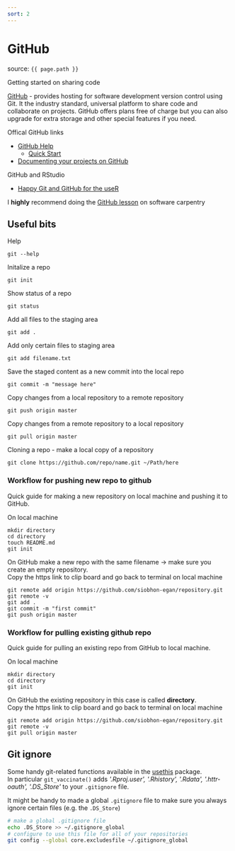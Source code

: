 ```yaml
---
sort: 2
---
```


# GitHub

source: `{{ page.path }}`


<span class="badge badge-info">Getting started on sharing code</span>


[GitHub](https://github.com/) -  provides hosting for software development version control using Git. It the industry standard, universal platform to share code and collaborate on projects. GitHub offers plans free of charge but you can also upgrade for extra storage and other special features if you need.

Offical GitHub links

* [GitHub Help](https://help.github.com/en)
    - [Quick Start](https://help.github.com/en/github/getting-started-with-github/quickstart)
* [Documenting your projects on GitHub](https://guides.github.com/features/wikis/)

GitHub and RStudio

* [Happy Git and GitHub for the useR](https://happygitwithr.com/)

I **highly** recommend doing the [GitHub lesson](http://swcarpentry.github.io/git-novice/) on software carpentry

## Useful bits

Help
```
git --help
```

Initalize a repo
```
git init
```

Show status of a repo
```
git status
```

Add all files to the staging area
```
git add .
```
Add only certain files to staging area
```
git add filename.txt
```

Save the staged content as a new commit into the local repo
```
git commit -m "message here"
```

Copy changes from a local repository to a remote repository
```
git push origin master
```

Copy changes from a remote repository to a local repository
```
git pull origin master
```

Cloning a repo - make a local copy of a repository
```
git clone https://github.com/repo/name.git ~/Path/here
```

### Workflow for pushing new repo to github

Quick guide for making a new repository on local machine and pushing it to GitHub.

On local machine
```
mkdir directory
cd directory
touch README.md
git init
```

On GitHub make a new repo with the same filename -> make sure you create an empty repository.     
Copy the https link to clip board and go back to terminal on local machine
```
git remote add origin https://github.com/siobhon-egan/repository.git
git remote -v
git add .
git commit -m "first commit"
git push origin master
```

### Workflow for pulling existing github repo

Quick guide for pulling an existing repo from GitHub to local machine.

On local machine
```
mkdir directory
cd directory
git init
```

On GitHub the existing repository in this case is called **directory**.      
Copy the https link to clip board and go back to terminal on local machine
```
git remote add origin https://github.com/siobhon-egan/repository.git
git remote -v
git pull origin master
```


## Git ignore

Some handy git-related functions available in the [usethis](https://usethis.r-lib.org/reference/index.html#section-git-and-github) package.    
In particular `git_vaccinate()` adds *'.Rproj.user', '.Rhistory', '.Rdata', '.httr-oauth', '.DS_Store'* to your `.gitignore` file.

It might be handy to made a global `.gitignore` file to make sure you always ignore certain files (e.g. the `.DS_Store`)

```bash
# make a global .gitignore file
echo .DS_Store >> ~/.gitignore_global
# configure to use this file for all of your repositories
git config --global core.excludesfile ~/.gitignore_global
```
